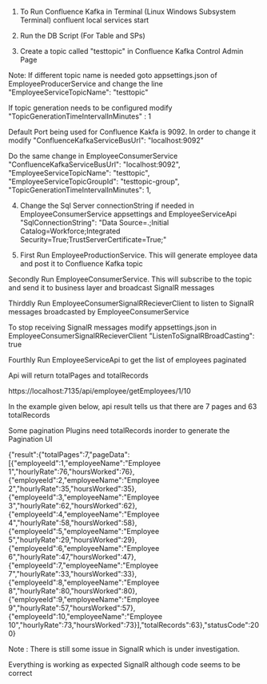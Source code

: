 1. To Run Confluence Kafka in Terminal (Linux Windows Subsystem Terminal)
confluent local services start

2. Run the DB Script (For Table and SPs)

3. Create a topic called "testtopic" in Confluence Kafka Control Admin Page

Note: If different topic name is needed goto appsettings.json of EmployeeProducerService
and change the line   
"EmployeeServiceTopicName": "testtopic"

If topic generation needs to be configured modify
"TopicGenerationTimeIntervalInMinutes" :  1

Default Port being used for Confluence Kakfa is 9092. In order to change it modify
"ConfluenceKafkaServiceBusUrl": "localhost:9092"

Do the same change in EmployeeConsumerService
"ConfluenceKafkaServiceBusUrl": "localhost:9092",
"EmployeeServiceTopicName": "testtopic",
"EmployeeServiceTopicGroupId": "testtopic-group",
"TopicGenerationTimeIntervalInMinutes": 1,

4. Change the Sql Server connectionString if needed in EmployeeConsumerService appsettings
and EmployeeServiceApi
"SqlConnectionString": "Data Source=.;Initial Catalog=Workforce;Integrated Security=True;TrustServerCertificate=True;"

5. First Run EmployeeProductionService. This will generate employee data and post it
to Confluence Kafka topic

Secondly Run EmployeeConsumerService. This will subscribe to the topic and send it to
business layer and broadcast SignalR messages

Thirddly Run EmployeeConsumerSignalRRecieverClient to listen to SignalR messages broadcasted by EmployeeConsumerService 

To stop receiving SignalR messages modify appsettings.json in EmployeeConsumerSignalRRecieverClient
"ListenToSignalRBroadCasting": true

Fourthly Run EmployeeServiceApi to get the list of employees paginated

Api will return totalPages and totalRecords 

https://localhost:7135/api/employee/getEmployees/1/10

In the example given below, api result tells us that there are 7 pages and 63 totalRecords

Some pagination Plugins need totalRecords inorder to generate the Pagination UI

{"result":{"totalPages":7,"pageData":[{"employeeId":1,"employeeName":"Employee 1","hourlyRate":76,"hoursWorked":76},{"employeeId":2,"employeeName":"Employee 2","hourlyRate":35,"hoursWorked":35},{"employeeId":3,"employeeName":"Employee 3","hourlyRate":62,"hoursWorked":62},{"employeeId":4,"employeeName":"Employee 4","hourlyRate":58,"hoursWorked":58},{"employeeId":5,"employeeName":"Employee 5","hourlyRate":29,"hoursWorked":29},{"employeeId":6,"employeeName":"Employee 6","hourlyRate":47,"hoursWorked":47},{"employeeId":7,"employeeName":"Employee 7","hourlyRate":33,"hoursWorked":33},{"employeeId":8,"employeeName":"Employee 8","hourlyRate":80,"hoursWorked":80},{"employeeId":9,"employeeName":"Employee 9","hourlyRate":57,"hoursWorked":57},{"employeeId":10,"employeeName":"Employee 10","hourlyRate":73,"hoursWorked":73}],"totalRecords":63},"statusCode":200}

Note : There is still some issue in SignalR which is under investigation.

Everything is working as expected SignalR although code seems to be correct




